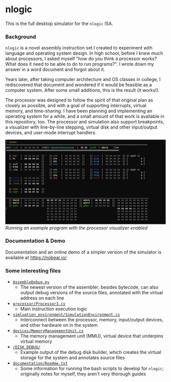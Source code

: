 # nlogic


This is the full desktop simulator for the `nlogic` ISA.


### Background
`nlogic` is a novel assembly instruction set I created to experiment with language and operating system design. In high school, before I knew much about processors,
I asked myself "how do you think a processor works? What does it need to be able to do to run programs?". I wrote down my answer in a word document and forgot about it.


Years later, after taking computer architecture and OS classes in college, I rediscovered that document and wondered if it would be feasible as a computer system.
After some small additions, this is the result (it works!).


The processor was designed to follow the spirit of that original plan as closely as possible, and with a goal of supporting interrupts, virtual memory, and time-sharing.
I have been planning and implementing an operating system for a while, and a small amount of that work is available in this repository, too.
The processor and simulation also support breakpoints, a visualizer with line-by-line stepping, virtual disk and other input/output devices, and user-mode interrupt handlers.


![Clip of simulator visualizer running in the terminal](visualizer.gif)
_Running an example program with the processor visualizer enabled_


### Documentation & Demo
Documentation and an online demo of a simpler version of the simulator is available at https://nobear.io/


### Some interesting files
- [`AssembleDebug.py`](https://github.com/nbearman/nlogic1/blob/master/AssembleDebug.py)
  - The newest version of the assembler; besides bytecode, can also output debug versions of the source files, annotated with the virtual address on each line
- [`processor/Processor3.cs`](https://github.com/nbearman/nlogic1/blob/master/processor/Processor3.cs)
  - Main instruction execution logic
- [`simluation_environment/SimulationEnvironment.cs`](https://github.com/nbearman/nlogic1/blob/master/simulation_environment/SimulationEnvironment.cs)
  - Interconnect between the processor, memory, input/output devices, and other hardware on in the system
- [`devices/MemoryManagementUnit.cs`](https://github.com/nbearman/nlogic1/blob/master/devices/MemoryManagementUnit.cs)
  - The memory management unit (MMU), virtual device that underpins virtual memory
- [`/DISK_DEBUG/`](https://github.com/nbearman/nlogic1/tree/master/DISK_DEBUG/64)
  - Example output of the debug disk builder, which creates the virtual storage for the system and annotates source files
- [`documentation/Readme.txt`](https://github.com/nbearman/nlogic1/blob/master/documentation/Readme.txt)
  - Some information for running the bash scripts to develop for `nlogic`; originally notes for myself, they aren't very thorough guides
